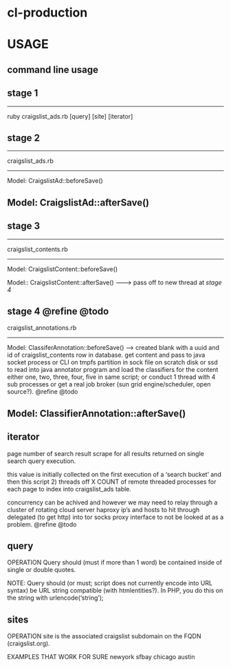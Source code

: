 cl-production
=============

# USAGE

command line usage
------------------

## stage 1 
----------
ruby craigslist_ads.rb [query] [site] [iterator]

## stage 2
----------
craigslist_ads.rb

---
Model: CraigslistAd::beforeSave()

Model: CraigslistAd::afterSave() 
----

## stage 3
----------
craigslist_contents.rb

---
Model: CraigslistContent::beforeSave() 

Model:: CraigslistContent::afterSave() ---> pass off to new thread at *stage 4*

## stage 4 @refine @todo
craigslist_annotations.rb

---
Model: ClassiferAnnotation::beforeSave() --> created blank with a uuid and id of craigslist_contents row in database.  get content and pass to java socket process or CLI on tmpfs partition in sock file on scratch disk or ssd to read into java annotator program and load the classifiers for the content either one, two, three, four, five in same script; or conduct 1 thread with 4 sub processes or get a real job broker (sun grid engine/scheduler, open source?). @refine @todo

Model: ClassifierAnnotation::afterSave()
---

iterator
--------
page number of search result scrape for all results returned on single search query execution.

this value is initially collected on the first execution of a ‘search bucket’ and then this script 2) threads off X COUNT of remote threaded processes for each page to index into craigslist_ads table.

concurrency can be achived and however we may need to relay through a cluster of rotating cloud server haproxy ip’s and hosts to hit through delegated (to get http) into tor socks proxy interface to not be looked at as a problem.   @refine @todo

## query
OPERATION
    Query should (must if more than 1 word) be contained inside of single or double quotes.

NOTE: 
    Query should (or must; script does not currently encode into URL syntax) be URL string compatible (with htmlentities?).  In PHP, you do this on the string with urlencode(‘string’);

## sites
OPERATION
    site is the associated craigslist subdomain on the FQDN (craigslist.org).

EXAMPLES THAT WORK FOR SURE
    newyork
    sfbay
    chicago
    austin


